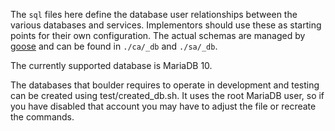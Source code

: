 The `sql` files here define the database user relationships between
the various databases and services. Implementors should use these as
starting points for their own configuration. The actual schemas are
managed by [goose](https://bitbucket.org/liamstask/goose) and can be
found in `./ca/_db` and `./sa/_db`.

The currently supported database is MariaDB 10.

The databases that boulder requires to operate in development and
testing can be created using test/created\_db.sh. It uses the root
MariaDB user, so if you have disabled that account you may have to
adjust the file or recreate the commands.
